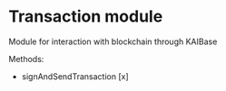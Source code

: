 # Transaction module

Module for interaction with blockchain through KAIBase

Methods:
- signAndSendTransaction [x]